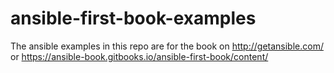 # ansible-first-book-examples


The ansible examples in this repo are for the book on http://getansible.com/ or https://ansible-book.gitbooks.io/ansible-first-book/content/
